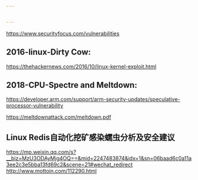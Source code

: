```yaml
---


---
```


<p><a href="https://www.securityfocus.com/vulnerabilities">https://www.securityfocus.com/vulnerabilities</a></p>
<h2 id="linux-dirty-cow">2016-linux-Dirty Cow:</h2>
<p><a href="https://thehackernews.com/2016/10/linux-kernel-exploit.html">https://thehackernews.com/2016/10/linux-kernel-exploit.html</a></p>
<h2 id="cpu-spectre-and-meltdown">2018-CPU-Spectre and Meltdown:</h2>
<p><a href="https://developer.arm.com/support/arm-security-updates/speculative-processor-vulnerability">https://developer.arm.com/support/arm-security-updates/speculative-processor-vulnerability</a></p>
<p><a href="https://meltdownattack.com/meltdown.pdf">https://meltdownattack.com/meltdown.pdf</a></p>
<h2 id="linux-redis自动化挖矿感染蠕虫分析及安全建议">Linux Redis自动化挖矿感染蠕虫分析及安全建议</h2>
<p><a href="https://mp.weixin.qq.com/s?__biz=MzU3ODAyMjg4OQ==&amp;mid=2247483874&amp;idx=1&amp;sn=06baad6c0a11a3ee2c3e5bba13fd69c2&amp;scene=21#wechat_redirect">https://mp.weixin.qq.com/s?__biz=MzU3ODAyMjg4OQ==&amp;mid=2247483874&amp;idx=1&amp;sn=06baad6c0a11a3ee2c3e5bba13fd69c2&amp;scene=21#wechat_redirect</a><br>
<a href="http://www.mottoin.com/112290.html">http://www.mottoin.com/112290.html</a></p>

